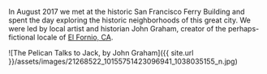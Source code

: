 In August 2017 we met at the historic San Francisco Ferry Building and spent the day exploring the historic neighborhoods of this great city. 
We were led by local artist and historian John Graham, creator of the perhaps-fictional locale of [El Fornio, CA](http://elfornio.com). 

![The Pelican Talks to Jack, by John Graham]({{ site.url }}/assets/images/21268522_10155751423096941_1038035155_n.jpg)
